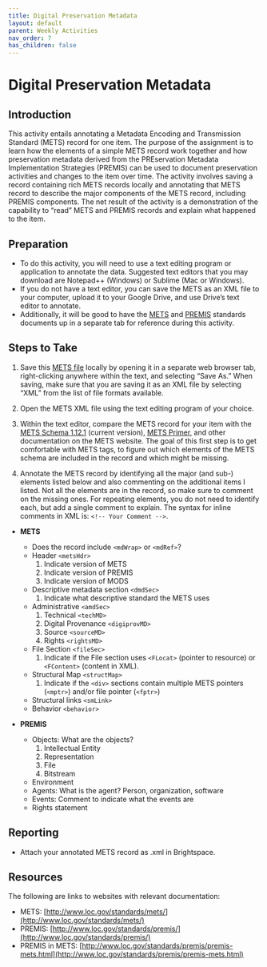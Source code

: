 ```yaml
---
title: Digital Preservation Metadata
layout: default
parent: Weekly Activities
nav_order: 7
has_children: false
---
```


# Digital Preservation Metadata

## Introduction
This activity entails annotating a Metadata Encoding and Transmission Standard (METS) record for one item. The purpose of the assignment is to learn how the elements of a simple METS record work together and how preservation metadata derived from the PREservation Metadata Implementation Strategies (PREMIS) can be used to document preservation activities and changes to the item over time. The activity involves saving a record containing rich METS records locally and annotating that METS record to describe the major components of the METS record, including PREMIS components. The net result of the activity is a demonstration of the capability to “read” METS and PREMIS records and explain what happened to the item.

## Preparation

- To do this activity, you will need to use a text editing program or application to annotate the data. Suggested text editors that you may download are Notepad++ (Windows) or Sublime (Mac or Windows).
- If you do not have a text editor, you can save the METS as an XML file to your computer, upload it to your Google Drive, and use Drive’s text editor to annotate.
- Additionally, it will be good to have the <a href="https://www.loc.gov/standards/mets/" target="_blank">METS</a> and <a href="https://www.loc.gov/standards/premis/" target="_blank">PREMIS</a> standards documents up in a separate tab for reference during this activity.

## Steps to Take

1. Save this [METS file](http://www.loc.gov/standards/premis/louis-2-1-mets.xml) locally by opening it in a separate web browser tab, right-clicking anywhere within the text, and selecting “Save As.” When saving, make sure that you are saving it as an XML file by selecting “XML” from the list of file formats available.

2. Open the METS XML file using the text editing program of your choice.

3. Within the text editor, compare the METS record for your item with the [METS Schema 1.12.1](https://www.loc.gov/standards/mets/mets-schemadocs.html) (current version), [METS Primer](https://www.loc.gov/standards/mets/METSPrimer.pdf), and other documentation on the METS website. The goal of this first step is to get comfortable with METS tags, to figure out which elements of the METS schema are included in the record and which might be missing.

4. Annotate the METS record by identifying all the major (and sub-) elements listed below and also commenting on the additional items I listed. Not all the elements are in the record, so make sure to comment on the missing ones. For repeating elements, you do not need to identify each, but add a single comment to explain. The syntax for inline comments in XML is: `<!-- Your Comment -->`.

- **METS**
  - Does the record include `<mdWrap>` or `<mdRef>`?
  - Header `<metsHdr>` 
    1. Indicate version of METS
    2. Indicate version of PREMIS
    3. Indicate version of MODS
  - Descriptive metadata section `<dmdSec>` 
    1. Indicate what descriptive standard the METS uses
  - Administrative `<amdSec>` 
    1. Technical `<techMD>`
    2. Digital Provenance `<digiprovMD>`
    3. Source `<sourceMD>`
    4. Rights `<rightsMD>`
  - File Section `<fileSec>`
    1. Indicate if the File section uses `<FLocat>` (pointer to resource) or `<FContent>` (content in XML).
  - Structural Map `<structMap>`
    1. Indicate if the `<div>` sections contain multiple METS pointers (`<mptr>`) and/or file pointer (`<fptr>`)
  - Structural links `<smLink>` 
  - Behavior `<behavior>` 

- **PREMIS**
  - Objects: What are the objects?
    1. Intellectual Entity
    2. Representation
    3. File
    4. Bitstream
  - Environment
  - Agents: What is the agent? Person, organization, software
  - Events: Comment to indicate what the events are
  - Rights statement 

## Reporting
- Attach your annotated METS record as .xml in Brightspace.

## Resources
The following are links to websites with relevant documentation:
- METS: [http://www.loc.gov/standards/mets/](http://www.loc.gov/standards/mets/)
- PREMIS: [http://www.loc.gov/standards/premis/](http://www.loc.gov/standards/premis/)
- PREMIS in METS: [http://www.loc.gov/standards/premis/premis-mets.html](http://www.loc.gov/standards/premis/premis-mets.html)
